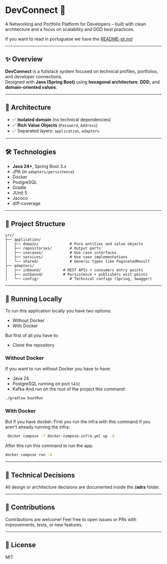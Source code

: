 # DevConnect 👥

A Networking and Portfolio Platform for Developers – built with clean architecture and a focus on scalability and DDD best practices.

If you want to read in portuguese we have the [README-pt.md](./README-pt.md)

---

## ✨ Overview

**DevConnect** is a fullstack system focused on technical profiles, portfolios, and developer connections.  
Designed with **Java (Spring Boot)** using **hexagonal architecture**, **DDD**, and **domain-oriented values**.

---

## 🧱 Architecture

- ✅ **Isolated domain** (no technical dependencies)
- ✅ **Rich Value Objects** (`Password`, `Address`)
- ✅ Separated layers: `application`, `adapters`

---

## 🛠️ Technologies

- **Java 24+**, Spring Boot 3.x
- JPA (in `adapters/persistence`)
- Docker
- PostgreSQL
- Gradle
- JUnit 5
- Jacoco
- diff-coverage

---

## 📂 Project Structure

```
src/
├── application/
│   ├── domain/              # Pure entities and value objects
│   ├── repositories/        # Output ports
│   ├── usecases/            # Use case interfaces
│   ├── services/            # Use case implementations
│   └── shared/              # Generic types like PaginatedResult
├── adapters/
│   ├── inbound/          # REST APIs + consumers entry points
│   ├── outbound/         # Persistence + publishers exit points
│   └── config/              # Technical configs (Spring, Swagger)
```

---

## 🔧 Running Locally
To run this application locally you have two options: 
- Without Docker
- With Docker

But first of all you have to:
- Clone the repository

### Without Docker
If you want to run without Docker you have to have:
- Java 24
- PostgreSQL running on port `5432`
- Kafka
And run on the root of the project this command: 

```bash
./gradlew bootRun
```
### With Docker 
But if you have docker:
First you run the infra with this command if you aren't already running the infra:
```bash
 docker compose -f docker-compose-infra.yml up -d 
```
After this run this command to run the app:
```bash
docker compose run -d
```

---

## 📄 Technical Decisions

All design or architecture decisions are documented inside the **/adrs** folder.

---

## 🤝 Contributions

Contributions are welcome! Feel free to open issues or PRs with improvements, tests, or new features.

---

## 📄 License

MIT